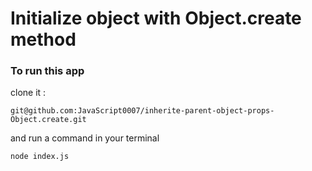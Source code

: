 # Initialize object with Object.create method

### To run this app
clone it :
```
git@github.com:JavaScript0007/inherite-parent-object-props-Object.create.git
```

and run a command in your terminal
```
node index.js
```
